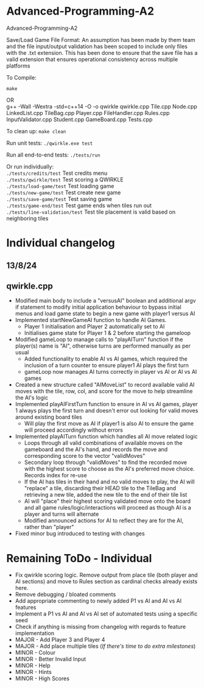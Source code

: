 # Advanced-Programming-A2
Advanced-Programming-A2

Save/Load Game File Format: An assumption has been made by them team and the file input/output validation has been scoped to include only files with the .txt extension. This has been done to ensure that the save file has a valid extension that ensures operational consistency across multiple platforms

To Compile: 

 `make`<br>
 
OR<br>
 g++ -Wall -Wextra -std=c++14 -O -o qwirkle qwirkle.cpp Tile.cpp Node.cpp LinkedList.cpp TileBag.cpp Player.cpp FileHandler.cpp Rules.cpp InputValidator.cpp Student.cpp GameBoard.cpp Tests.cpp
 
To clean up: `make clean`
 
Run unit tests: `./qwirkle.exe test`

Run all end-to-end tests: `./tests/run`

Or run individually:<br>
 `./tests/credits/test` Test credits menu<br>
 `./tests/qwirkle/test` Test scoring a QWIRKLE<br>
 `./tests/load-game/test` Test loading game<br>
 `./tests/new-game/test` Test create new game<br>
 `./tests/save-game/test` Test saving game<br>
 `./tests/game-end/test` Test game ends when tiles run out<br>
 `./tests/line-validation/test` Test tile placement is valid based on neighboring tiles<br>

# Individual changelog 

## 13/8/24

## qwirkle.cpp
- Modified main body to include a "versusAI" boolean and additional argv if statement to modify initial application behaviour to bypass initial menus and load game state to begin a new game with player1 versus AI
- Implemented startNewGameAI function to handle AI Games. 
	- Player 1 initialisation and Player 2 automatically set to AI
	- Initialises game state for Player 1 & 2 before starting the gameloop
- Modified gameLoop to manage calls to "playAITurn" function if the player(s) name is "AI", otherwise turns are performed manually as per usual
	- Added functionality to enable AI vs AI games, which required the inclusion of a turn counter to ensure player1 AI plays the first turn
	- gameLoop now manages AI turns correctly in player vs AI or AI vs AI games
- Created a new structure called "AIMoveList" to record available valid AI moves with the tile, row, col, and score for the move to help streamline the AI's logic
- Implemented playAIFirstTurn function to ensure in AI vs AI games, player 1 always plays the first turn and doesn't error out looking for valid moves around existing board tiles
	- Will play the first move as AI if player1 is also AI to ensure the game will proceed accordingly without errors
- Implemented playAITurn function which handles all AI move related logic
	- Loops through all valid combinations of available moves on the gameboard and the AI's hand, and records the move and corresponding score to the vector "validMoves"
	- Secondary loop through "validMoves" to find the recorded move with the highest score to choose as the AI's preferred move choice. Records index for re-use
	- If the AI has tiles in their hand and no valid moves to play, the AI will "replace" a tile, discarding their HEAD tile to the TileBag and retrieving a new tile, added the new tile to the end of their tile list
	- AI will "place" their highest scoring validated move onto the board and all game rules/logic/interactions will proceed as though AI is a player and turns will alternate
	- Modified announced actions for AI to reflect they are for the AI, rather than "player"
- Fixed minor bug introduced to testing with changes

# Remaining ToDo - Individual

- Fix qwirkle scoring logic. Remove output from place tile (both player and AI sections) and move to Rules section as cardinal checks already exists here. 
- Remove debugging / bloated comments
- Add appropriate commenting to newly added P1 vs AI and AI vs AI features
- Implement a P1 vs AI and AI vs AI set of automated tests using a specific seed 
- Check if anything is missing from changelog with regards to feature implementation
- MAJOR - Add Player 3 and Player 4  
- MAJOR - Add place multiple tiles (*If there's time to do extra milestones*)
- MINOR - Colour 
- MINOR - Better Invalid Input 
- MINOR - Help
- MINOR - Hints
- MINOR - High Scores